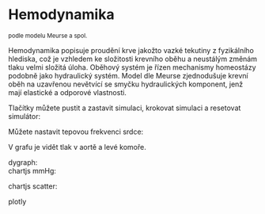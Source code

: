 # Hemodynamika 
<sup>podle modelu Meurse a spol.</sup>

Hemodynamika popisuje proudění krve jakožto vazké tekutiny 
z fyzikálního hlediska, což je vzhledem ke složitosti krevního oběhu 
a neustálým změnám tlaku velmi složitá úloha. 
Oběhový systém je řízen mechanismy homeostázy podobně jako hydraulický systém.
Model dle Meurse zjednodušuje krevní oběh na uzavřenou nevětvící se smyčku hydraulických 
komponent, jenž mají elastické a odporové vlastnosti.

Tlačítky můžete pustit a zastavit simulaci, krokovat simulaci a resetovat simulátor:   
<bdl-fmi id="id4" src="MeursFMI2.js" fminame="Physiolibrary_Hydraulic_Examples_MeursModel2011_HemodynamicsMeurs_0flatNorm"
               tolerance="0.000001" starttime="0" guid="{b3a357a4-da8c-4f00-b159-28ec2ea45e26}"
               valuereferences="637534281,637534272,33554436, 33554437, 33554432, 33554436, 33554437, 33554433, 16777313"
               valuelabels="Pressure in Aorta,Pressure in Left Ventricle, Intrathoracic Artery Volume, Extrathoracic Arteries Volume, Pulmonary Arteries Volume, Intrathoracic Veins Volume, Extrathoracic Veins volume, Pulmonary Veins Volume,Heart Rate"
               inputs="id1,16777313,1,60"></bdl-fmi>

Můžete nastavit tepovou frekvenci srdce:
<bdl-range id="id1" min="40" max="180" step="1" default="60" title=""></bdl-range>
               
V grafu je vidět tlak v aortě a levé komoře.
<div class="w3-row">
<div class="w3-third">
dygraph:
<bdl-dygraphchart width="300" height="100" fromid="id4" inputs="time,aorta pressure,ventricle pressure" refindex="0" refvalues="2"></bdl-dygraphchart>
</div>
<div class="w3-third">
chartjs mmHg:
<!--bdl-chartjs-time width="300" height="100" fromid="id4" refindex="0" refvalues="2" convertors="1,133.322368;x*0.0075006183"></bdl-chartjs-time-->
<bdl-chartjs-time width="300" height="100" fromid="id4" refindex="0" refvalues="2" convertors="1,133.322368;1,133.322368"></bdl-chartjs-time>

chartjs scatter:
<bdl-chartjs-xy-points atitle="Přidat body" rtitle="Odebrat body" min="0" max="20000" xmin="0" xmax="20000" width="300" height="100" fromid="id4" refindex="0" refvalues="3" convertors="1,133.322368;1,133.322368"></bdl-chartjs>

</div>
<div class="w3-third">
plotly
<bdl-plotly fromid="id4" refindex="0" refvalues="2" width="500"></bdl-plotly>
</div></div>





